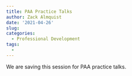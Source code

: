 ```yaml
---
title: PAA Practice Talks
author: Zack Almquist
date: '2021-04-26'
slug: 
categories:
  - Professional Development
tags:
  - 
---
```


We are saving this session for PAA practice talks.